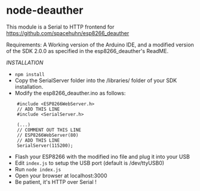 # node-deauther


This module is a Serial to HTTP frontend for https://github.com/spacehuhn/esp8266_deauther

Requirements: A Working version of the Arduino IDE, and a modified version of the SDK 2.0.0
as specified in the esp8266_deauther's ReadME.

*INSTALLATION*

  - `npm install`
  - Copy the SerialServer folder into the /libraries/ folder of your SDK installation.
  - Modify the esp8266_deauther.ino as follows:

```
    #include <ESP8266WebServer.h>
    // ADD THIS LINE
    #include <SerialServer.h>

    (...)
    // COMMENT OUT THIS LINE
    // ESP8266WebServer(80)
    // ADD THIS LINE
    SerialServer(115200);

```

  - Flash your ESP8266 with the modified ino file and plug it into your USB
  - Edit `index.js` to setup the USB port (default is /dev/ttyUSB0)
  - Run `node index.js`
  - Open your browser at localhost:3000
  - Be patient, it's HTTP over Serial !
